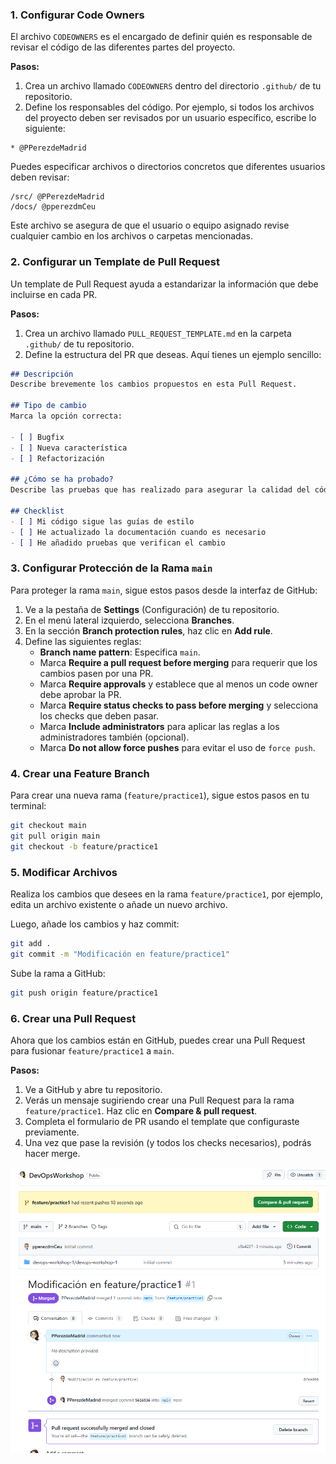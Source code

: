 ### 1. **Configurar Code Owners**
   El archivo `CODEOWNERS` es el encargado de definir quién es responsable de revisar el código de las diferentes partes del proyecto.

   **Pasos:**
   1. Crea un archivo llamado `CODEOWNERS` dentro del directorio `.github/` de tu repositorio.
   2. Define los responsables del código. Por ejemplo, si todos los archivos del proyecto deben ser revisados por un usuario específico, escribe lo siguiente:

   ```
   * @PPerezdeMadrid
   ```

   Puedes especificar archivos o directorios concretos que diferentes usuarios deben revisar:

   ```
   /src/ @PPerezdeMadrid
   /docs/ @pperezdmCeu
   ```

   Este archivo se asegura de que el usuario o equipo asignado revise cualquier cambio en los archivos o carpetas mencionadas.

### 2. **Configurar un Template de Pull Request**
   Un template de Pull Request ayuda a estandarizar la información que debe incluirse en cada PR.

   **Pasos:**
   1. Crea un archivo llamado `PULL_REQUEST_TEMPLATE.md` en la carpeta `.github/` de tu repositorio.
   2. Define la estructura del PR que deseas. Aquí tienes un ejemplo sencillo:

   ```markdown
   ## Descripción
   Describe brevemente los cambios propuestos en esta Pull Request.

   ## Tipo de cambio
   Marca la opción correcta:

   - [ ] Bugfix
   - [ ] Nueva característica
   - [ ] Refactorización

   ## ¿Cómo se ha probado?
   Describe las pruebas que has realizado para asegurar la calidad del código.

   ## Checklist
   - [ ] Mi código sigue las guías de estilo
   - [ ] He actualizado la documentación cuando es necesario
   - [ ] He añadido pruebas que verifican el cambio
   ```

### 3. **Configurar Protección de la Rama `main`**
   Para proteger la rama `main`, sigue estos pasos desde la interfaz de GitHub:

   1. Ve a la pestaña de **Settings** (Configuración) de tu repositorio.
   2. En el menú lateral izquierdo, selecciona **Branches**.
   3. En la sección **Branch protection rules**, haz clic en **Add rule**.
   4. Define las siguientes reglas:
      - **Branch name pattern**: Especifica `main`.
      - Marca **Require a pull request before merging** para requerir que los cambios pasen por una PR.
      - Marca **Require approvals** y establece que al menos un code owner debe aprobar la PR.
      - Marca **Require status checks to pass before merging** y selecciona los checks que deben pasar.
      - Marca **Include administrators** para aplicar las reglas a los administradores también (opcional).
      - Marca **Do not allow force pushes** para evitar el uso de `force push`.

### 4. **Crear una Feature Branch**
   Para crear una nueva rama (`feature/practice1`), sigue estos pasos en tu terminal:

   ```bash
   git checkout main
   git pull origin main
   git checkout -b feature/practice1
   ```

### 5. **Modificar Archivos**
   Realiza los cambios que desees en la rama `feature/practice1`, por ejemplo, edita un archivo existente o añade un nuevo archivo.

   Luego, añade los cambios y haz commit:

   ```bash
   git add .
   git commit -m "Modificación en feature/practice1"
   ```

   Sube la rama a GitHub:

   ```bash
   git push origin feature/practice1
   ```

### 6. **Crear una Pull Request**
   Ahora que los cambios están en GitHub, puedes crear una Pull Request para fusionar `feature/practice1` a `main`.

   **Pasos:**
   1. Ve a GitHub y abre tu repositorio.
   2. Verás un mensaje sugiriendo crear una Pull Request para la rama `feature/practice1`. Haz clic en **Compare & pull request**.
   3. Completa el formulario de PR usando el template que configuraste previamente.
   4. Una vez que pase la revisión (y todos los checks necesarios), podrás hacer merge.

![Compare&Pull_Request](comparepullrequest.png)
![Merge_Pull_Request](mergerequest.png)


